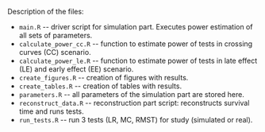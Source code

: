 Description of the files:
* `main.R` -- driver script for simulation part. Executes power estimation of all sets of parameters.
* `calculate_power_cc.R` -- function to estimate power of tests in crossing curves (CC) scenario.
* `calculate_power_le.R` -- function to estimate power of tests in late effect (LE) and early effect (EE) scenario.
* `create_figures.R` -- creation of figures with results.
* `create_tables.R` -- creation of tables with results.
* `parameters.R` -- all parameters of the simulation part are stored here.
* `reconstruct_data.R` -- reconstruction part script: reconstructs survival time and runs tests.
* `run_tests.R` -- run 3 tests (LR, MC, RMST) for study (simulated or real).
